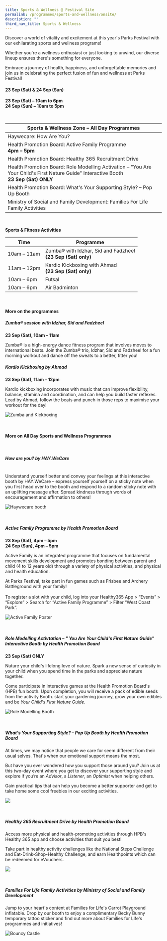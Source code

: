 ```yaml
---
title: Sports & Wellness @ Festival Site
permalink: /programmes/sports-and-wellness/onsite/
description: ""
third_nav_title: Sports & Wellness
---
```

Discover a world of vitality and excitement at this year's Parks Festival with our exhilarating sports and wellness programs! <br>

Whether you're a wellness enthusiast or just looking to unwind, our diverse lineup ensures there's something for everyone. <br>

Embrace a journey of health, happiness, and unforgettable memories and join us in celebrating the perfect fusion of fun and wellness at Parks Festival!

#### 23 Sep (Sat) &amp; 24 Sep (Sun) <br>
**23 Sep (Sat) – 10am to 6pm** <br>
**24 Sep (Sun) – 10am to 5pm**

<br>

| Sports &amp; Wellness Zone – All Day Programmes | 
| -------- |
| Haywecare: How Are You? |
| Health Promotion Board: Active Family Programme <br> **4pm – 5pm** |
| Health Promotion Board: Healthy 365 Recruitment Drive |
| Health Promotion Board: Role Modelling Activation – "You Are Your Child's First Nature Guide" Interactive Booth <br> **23 Sep (Sat) ONLY** |
| Health Promotion Board: What's Your Supporting Style? – Pop Up Booth |
| Ministry of Social and Family Development: Families For Life Family Activities |

<br>

**Sports &amp; Fitness Activities**

| Time| Programme | 
| -------- | -------- | 
| 10am – 11am | Zumba® with Idzhar, Sid and Fadzheel <br>**(23 Sep (Sat) only)**  | 
| 11am – 12pm | Kardio Kickboxing with Ahmad **<br>(23 Sep (Sat) only)** |
| 10am – 6pm | Futsal |
| 10am – 6pm | Air Badminton |

<br>

#### More on the programmes

##### **Zumba® session with Idzhar, Sid and Fadzheel** <br> 
**23 Sep (Sat), 10am – 11am**

Zumba® is a high-energy dance fitness program that involves moves to international beats. Join the Zumba® trio, Idzhar, Sid and Fadzheel for a fun morning workout and dance off the sweats to a better, fitter you! 


##### **Kardio Kickboxing by Ahmad** <br> 
**23 Sep (Sat), 11am – 12pm**

Kardio kickboxing incorporates with music that can improve flexibility, balance, stamina and coordination, and can help you build faster reflexes. Lead by Ahmad, follow the beats and punch in those reps to maximise your workout for the day!

![Zumba and Kickboxing](/images/zumba%20and%20kickboxing.jpg)

<br>

#### More on All Day Sports and Wellness Programmes


<br>

##### **How are you? by HAY.WeCare**
<br>
Understand yourself better and convey your feelings at this interactive booth by HAY.WeCare – express yourself yourself on a sticky note when you first head over to the booth and respond to a random sticky note with an uplifting message after. Spread kindness through words of encouragement and affirmation to others!

![Haywecare booth](/images/haywecare_photo2.jpg)

<br>

##### **Active Family Programme by Health Promotion Board** <br> 
**23 Sep (Sat), 4pm – 5pm<br>
24 Sep (Sun), 4pm – 5pm**

Active Family is an integrated programme that focuses on fundamental movement skills development and promotes bonding between parent and child (4 to 12 years old) through a variety of physical activities, and physical and health education. 

At Parks Festival, take part in fun games such as Frisbee and Archery Battleground with your family! <br><br>To register a slot with your child, log into your Healthy365 App &gt; “Events” &gt; “Explore” &gt; Search for “Active Family Programme” &gt; Filter “West Coast Park”.


![Active Family Poster](/images/afp%20image.png)

<br>

##### **Role Modelling Activtation – " You Are Your Child's First Nature Guide" Interactive Booth by Health Promotion Board** 
**23 Sep (Sat) ONLY**

Nuture your child's lifelong love of nature. Spark a new sense of curiosity in your child when you spend time in the parks and appreciate nature together.

Come participate in interactive games at the Health Promotion Board's (HPB) fun booth. Upon completion, you will receive a pack of edible seeds from the activity Booth. start your gardening journey, grow your own edibles and be *Your Child's First Nature Guide*.

![Role Modelling Booth](/images/role%20modelling%20booth.jpg)

<br>

##### **What's Your Supporting Style? – Pop Up Booth by Health Promotion Board** <br> 
At times, we may notice that people we care for seem different from their usual selves. That's when our emotional support means the most. <br> 

But have you ever wondered how you support those around you? Join us at this two-day event where you get to discover your supporting style and explore if you’re an *Advisor*, a *Listener*, an *Optimist* when helping others. <br> 

Gain practical tips that can help you become a better supporter and get to take home some cool freebies in our exciting activities. 

![](/images/activation%20park%20fest%202.png)

<br>

##### **Healthy 365 Recruitment Drive by Health Promotion Board** <br>
Access more physical and health-promoting activities through HPB's Healthy 365 app and choose activities that suit you best!

Take part in healthy activity challenges like the National Steps Challenge and Eat-Drink-Shop-Healthy Challenge, and earn Healthpoints which can be redeemed for eVouchers.

![](/images/h365%20booth%20image.png)

<br>

##### **Families For Life Family Activities by Ministry of Social and Family Development** <br> 

Jump to your heart's content at Families for Life's Carrot Playground inflatable. Drop by our booth to enjoy a complimentary Becky Bunny temporary tattoo sticker and find out more about Families for Life's programmes and initiatives!

![Bouncy Castle](/images/bouncy%20castle.jpg)